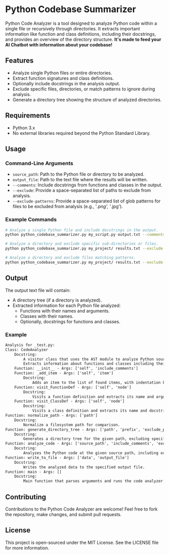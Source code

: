 # Python Codebase Summarizer

Python Code Analyzer is a tool designed to analyze Python code within a single file or recursively through directories. It extracts important information like function and class definitions, including their docstrings, and provides an overview of the directory structure.
**It's made to feed your AI Chatbot with information about your codebase!**

## Features

- Analyze single Python files or entire directories.
- Extract function signatures and class definitions.
- Optionally include docstrings in the analysis output.
- Exclude specific files, directories, or match patterns to ignore during analysis.
- Generate a directory tree showing the structure of analyzed directories.

## Requirements

- Python 3.x
- No external libraries required beyond the Python Standard Library.

## Usage

### Command-Line Arguments

- `source_path`: Path to the Python file or directory to be analyzed.
- `output_file`: Path to the text file where the results will be written.
- `--comments`: Include docstrings from functions and classes in the output.
- `--exclude`: Provide a space-separated list of paths to exclude from analysis.
- `--exclude-patterns`: Provide a space-separated list of glob patterns for files to be excluded from analysis (e.g., '*.png', '*.jpg').

### Example Commands

```bash
# Analyze a single Python file and include docstrings in the output.
python python_codebase_summarizer.py my_script.py output.txt --comments

# Analyze a directory and exclude specific sub-directories or files.
python python_codebase_summarizer.py my_project/ results.txt --exclude my_project/tests/ my_project/deprecated.py

# Analyze a directory and exclude files matching patterns.
python python_codebase_summarizer.py my_project/ results.txt --exclude-patterns '*.png' '*.jpg'
```

## Output

The output text file will contain:

* A directory tree (if a directory is analyzed).
* Extracted information for each Python file analyzed:
  * Functions with their names and arguments.
  * Classes with their names.
  * Optionally, docstrings for functions and classes.

### Example
```txt
Analysis for _test.py:
Class: CodeAnalyzer
    Docstring:
        A visitor class that uses the AST module to analyze Python source code files.
        Extracts information about functions and classes including their docstrings.
    Function: __init__ - Args: ['self', 'include_comments']
    Function: _add_item - Args: ['self', 'item']
        Docstring:
            Adds an item to the list of found items, with indentation based on the current scope level.
    Function: visit_FunctionDef - Args: ['self', 'node']
        Docstring:
            Visits a function definition and extracts its name and arguments.
    Function: visit_ClassDef - Args: ['self', 'node']
        Docstring:
            Visits a class definition and extracts its name and docstring if present.
Function: normalize_path - Args: ['path']
    Docstring:
        Normalize a filesystem path for comparison.
Function: generate_directory_tree - Args: ['path', 'prefix', 'exclude_paths', 'exclude_patterns']
    Docstring:
        Generates a directory tree for the given path, excluding specified paths.
Function: analyze_code - Args: ['source_path', 'include_comments', 'exclude_paths', 'exclude_patterns']
    Docstring:
        Analyzes the Python code at the given source path, including or excluding specific files or directories.
Function: write_to_file - Args: ['data', 'output_file']
    Docstring:
        Writes the analyzed data to the specified output file.
Function: main - Args: []
    Docstring:
        Main function that parses arguments and runs the code analyzer.

```
 
## Contributing

Contributions to the Python Code Analyzer are welcome! Feel free to fork the repository, make changes, and submit pull requests.

## License

This project is open-sourced under the MIT License. See the LICENSE file for more information.
